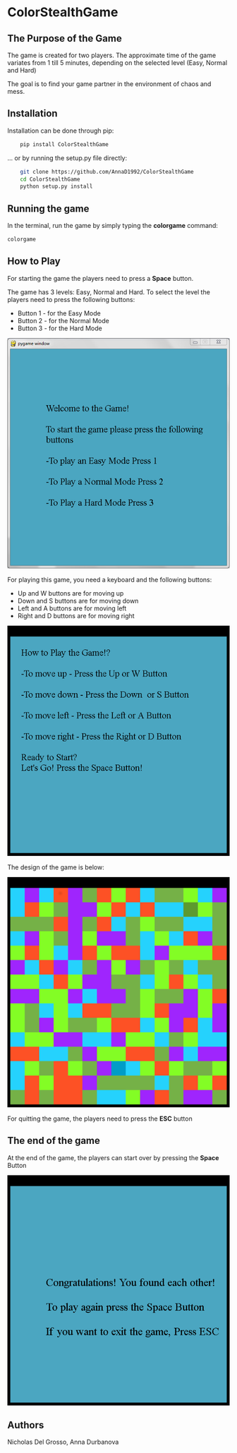 # ColorStealthGame 
## The Purpose of the Game
The game is created for two players. The approximate time of the game variates from 1 till 5 minutes, depending on the selected level (Easy, Normal and Hard)

The goal is to find your game partner in the environment of chaos and mess.

## Installation

Installation can be done through pip:

```bash
    pip install ColorStealthGame
```

... or by running the setup.py file directly:

```bash
    git clone https://github.com/AnnaD1992/ColorStealthGame
    cd ColorStealthGame
    python setup.py install
```

## Running the game

In the terminal, run the game by simply typing the **colorgame** command:

```bash
colorgame
```

## How to Play

For starting the game the players need to press a <strong>Space</strong> button.

The game has 3 levels: Easy, Normal and Hard. To select the level the players need to press the following buttons: 
- Button 1 - for the Easy Mode
- Button 2 - for the Normal Mode
- Button 3 - for the Hard Mode

![Start Menu Screenshot](Images/StartGame.png)


For playing this game, you need a keyboard and the following buttons:
- Up and W buttons are for moving up
- Down and S buttons are for moving down
- Left and A buttons are for moving left
- Right and D buttons are for moving right

![Instruction Screenshot](Images/Instuctions.png)

The design of the game is below:

![Game Screenshot](Images/Game.png)

For quitting the game, the players need to press the <strong>ESC</strong> button


## The end of the game

At the end of the game, the players can start over by pressing the <strong>Space</strong> Button

![End of the Game Screenshot](Images/WinMessage.png)

## Authors
Nicholas Del Grosso,
Anna Durbanova
